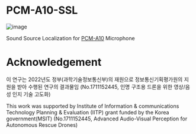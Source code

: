 # PCM-A10-SSL
![image](https://user-images.githubusercontent.com/39723411/208828983-9c9c6283-dbed-4b4a-9334-c5d6b851a00b.png)


Sound Source Localization for [PCM-A10](https://www.sony.co.kr/electronics/voice-recorders/pcm-a10) Microphone



# Acknowledgement
이 연구는 2022년도 정부(과학기술정보통신부)의 재원으로 정보통신기획평가원의 지원을 받아 수행된 연구의 결과물임 (No.1711152445, 인명 구조용 드론을 위한 영상/음성 인지 기술 고도화)

This work was supported by Institute of Information & communications Technology Planning & Evaluation (IITP) grant funded by the Korea government(MSIT) (No.1711152445, Advanced Audio-Visual Perception for Autonomous Rescue Drones)
